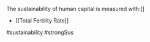 The sustainability of human capital is measured with:]]
- [[Total Fertility Rate]]

#sustainability #strongSus